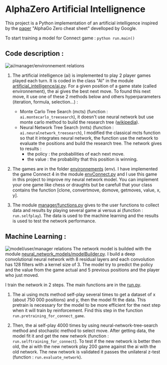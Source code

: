 # AlphaZero Artificial Intellignence
This project is a Python implementation of an artificial intelligence inspired by the [paper](https://medium.com/applied-data-science/alphago-zero-explained-in-one-diagram-365f5abf67e0) "AlphaGo Zero cheat sheet" develloped by Google.

To start training a model for Connect game : `python run.main()`

## Code description :
![ai/manager/environnement relations](https://github.com/JonathanVengadasalam/Artificial-Intelligence/blob/master/images/ai%20manager%20env%20relatiship.png)
1. The artificial intelligence (ai) is implemented to play 2 player games played each turn. It is coded in the class "AI" in the module [artificial_intelligence/ai.py](https://github.com/JonathanVengadasalam/AlphaZero-Artificial-Intelligence/blob/master/artificial_intelligence/ai.py). For a given position of a game state (called environnement), the ai gives the best next move. To found this next move, it use one of these 2 methods below and others hyperparameters (iteration, formula, selection...) :
   - Monte Carlo Tree Search (mcts) (function : `ai.montecarlo_treesearch`), it doesn't use neural network but use monte carlo method to build the research tree ([wikipedia](https://en.wikipedia.org/wiki/Monte_Carlo_tree_search)).
   - Neural Network Tree Search (nnts) (function : `ai.neuralnetwork_treesearch`), I modified the classical mcts function so that it integrates neural network, the function use the network to evaluate the positions and build the research tree. The network gives to results :
     - the policy : the probabilities of each next move.
     - the value : the probability that this position is winning.

2. The games are in the folder [environnements](https://github.com/JonathanVengadasalam/AlphaZero-Artificial-Intelligence/tree/master/environnements) (env). I have implemented the game Connect 4 in the module [envConnect.py](https://github.com/JonathanVengadasalam/AlphaZero-Artificial-Intelligence/blob/master/environnements/envConnect.py) and I use this game in this project to improve my neural network model. You can implement your one game like chess or draughts but be carefull that your class contains the function [clone, convertmove, domove, getmoves, value, x, y].

3. The module [manager/functions.py](https://github.com/JonathanVengadasalam/AlphaZero-Artificial-Intelligence/blob/master/manager/functions.py) gives to the user functions to collect data and results by playing several game ai versus ai (function : `run.selfplay`). The data is used to the machine learning and the results is used to test the network performance.

## Machine Learning :
![model/user/manager relations](https://github.com/JonathanVengadasalam/Artificial-Intelligence/blob/master/images/model%20user%20manager%20relationship.png)
The network model is builded with the module [neural_network_models/modelBuilder.py](https://github.com/JonathanVengadasalam/AlphaZero-Artificial-Intelligence/blob/master/neural_network_models/modelBuilder.py). I build a deep convolutional neural network with 8 residual layers and each convolution has 128 filters with a kernel size of 3. The model try to predict the policy and the value from the game actual and 5 previous positions and the player who just moved.

I train the network in 2 steps. The main functions are in the [run.py](https://github.com/JonathanVengadasalam/AlphaZero-Artificial-Intelligence/blob/master/run.py).

1. The ai using mcts method self-play several times to get a dataset of x (about 750 000 positions) and y, then the model fit the data. This pretrain is necessary for the model to be more efficient for the next step when it will train by reinforcement. Find this step in the function `run.pretraining_for_connect_game`.

2. Then, the ai self-play 4000 times by using neural-network-tree-search method and stochastic method to select move. After getting data, the model fit it and get the new network (function : `run.selftraining_for_connect`). To test if the new network is better then old, the ai with the new network play 200 game against the ai with the old network. The new network is validated it passes the unilateral z-test (function : `run.evaluate_network`). 


